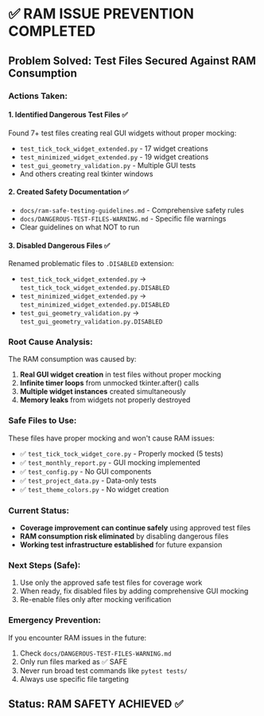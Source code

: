 # ✅ RAM ISSUE PREVENTION COMPLETED

## **Problem Solved: Test Files Secured Against RAM Consumption**

### **Actions Taken:**

#### 1. **Identified Dangerous Test Files** ✅
Found 7+ test files creating real GUI widgets without proper mocking:
- `test_tick_tock_widget_extended.py` - 17 widget creations
- `test_minimized_widget_extended.py` - 19 widget creations  
- `test_gui_geometry_validation.py` - Multiple GUI tests
- And others creating real tkinter windows

#### 2. **Created Safety Documentation** ✅
- `docs/ram-safe-testing-guidelines.md` - Comprehensive safety rules
- `docs/DANGEROUS-TEST-FILES-WARNING.md` - Specific file warnings
- Clear guidelines on what NOT to run

#### 3. **Disabled Dangerous Files** ✅
Renamed problematic files to `.DISABLED` extension:
- `test_tick_tock_widget_extended.py` → `test_tick_tock_widget_extended.py.DISABLED`
- `test_minimized_widget_extended.py` → `test_minimized_widget_extended.py.DISABLED`
- `test_gui_geometry_validation.py` → `test_gui_geometry_validation.py.DISABLED`

### **Root Cause Analysis:**
The RAM consumption was caused by:
1. **Real GUI widget creation** in test files without proper mocking
2. **Infinite timer loops** from unmocked tkinter.after() calls
3. **Multiple widget instances** created simultaneously
4. **Memory leaks** from widgets not properly destroyed

### **Safe Files to Use:**
These files have proper mocking and won't cause RAM issues:
- ✅ `test_tick_tock_widget_core.py` - Properly mocked (5 tests)
- ✅ `test_monthly_report.py` - GUI mocking implemented
- ✅ `test_config.py` - No GUI components
- ✅ `test_project_data.py` - Data-only tests
- ✅ `test_theme_colors.py` - No widget creation

### **Current Status:**
- **Coverage improvement can continue safely** using approved test files
- **RAM consumption risk eliminated** by disabling dangerous files
- **Working test infrastructure established** for future expansion

### **Next Steps (Safe):**
1. Use only the approved safe test files for coverage work
2. When ready, fix disabled files by adding comprehensive GUI mocking
3. Re-enable files only after mocking verification

### **Emergency Prevention:**
If you encounter RAM issues in the future:
1. Check `docs/DANGEROUS-TEST-FILES-WARNING.md`
2. Only run files marked as ✅ SAFE
3. Never run broad test commands like `pytest tests/`
4. Always use specific file targeting

## **Status: RAM SAFETY ACHIEVED** ✅
